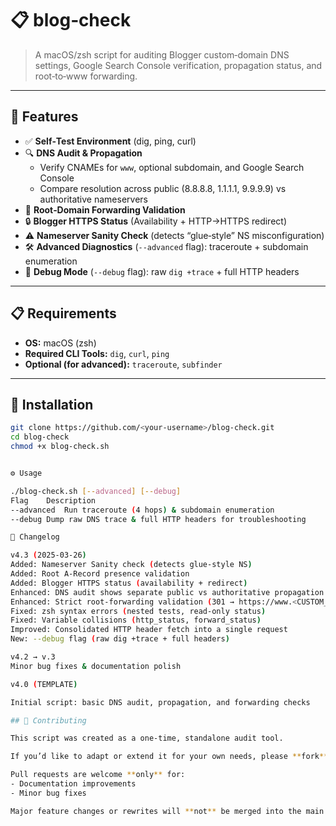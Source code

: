# 📋 blog‑check

> A macOS/zsh script for auditing Blogger custom‑domain DNS settings, Google Search Console verification, propagation status, and root‑to‑www forwarding.

---

## 🚀 Features

- ✅ **Self‑Test Environment** (dig, ping, curl)
- 🔍 **DNS Audit & Propagation**  
  - Verify CNAMEs for `www`, optional subdomain, and Google Search Console  
  - Compare resolution across public (8.8.8.8, 1.1.1.1, 9.9.9.9) vs authoritative nameservers  
- 🔄 **Root‑Domain Forwarding Validation**  
- 🔒 **Blogger HTTPS Status** (Availability + HTTP→HTTPS redirect)  
- ⚠️ **Nameserver Sanity Check** (detects “glue‑style” NS misconfiguration)  
- 🛠 **Advanced Diagnostics** (`--advanced` flag): traceroute + subdomain enumeration  
- 🐞 **Debug Mode** (`--debug` flag): raw `dig +trace` + full HTTP headers  

---

## 📋 Requirements

- **OS:** macOS (zsh)  
- **Required CLI Tools:** `dig`, `curl`, `ping`  
- **Optional (for advanced):** `traceroute`, `subfinder`

---

## 💾 Installation

```bash
git clone https://github.com/<your-username>/blog-check.git
cd blog-check
chmod +x blog-check.sh


⚙️ Usage

./blog-check.sh [--advanced] [--debug]
Flag	Description
--advanced	Run traceroute (4 hops) & subdomain enumeration
--debug	Dump raw DNS trace & full HTTP headers for troubleshooting

📝 Changelog

v4.3 (2025‑03‑26)
Added: Nameserver Sanity check (detects glue‑style NS)
Added: Root A‑Record presence validation
Added: Blogger HTTPS status (availability + redirect)
Enhanced: DNS audit shows separate public vs authoritative propagation counts
Enhanced: Strict root‑forwarding validation (301 → https://www.<CUSTOM_DOMAIN>/)
Fixed: zsh syntax errors (nested tests, read‑only status)
Fixed: Variable collisions (http_status, forward_status)
Improved: Consolidated HTTP header fetch into a single request
New: --debug flag (raw dig +trace + full headers)

v4.2 → v.3
Minor bug fixes & documentation polish

v4.0 (TEMPLATE)

Initial script: basic DNS audit, propagation, and forwarding checks

## 🤝 Contributing

This script was created as a one‑time, standalone audit tool.

If you’d like to adapt or extend it for your own needs, please **fork** this repository and customize it however you like.

Pull requests are welcome **only** for:
- Documentation improvements  
- Minor bug fixes  

Major feature changes or rewrites will **not** be merged into the main branch — please maintain your own fork for larger adaptations.
